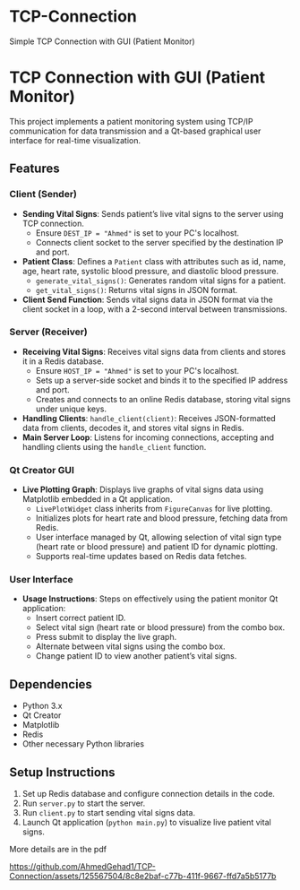 # TCP-Connection
Simple TCP Connection with GUI (Patient Monitor)

# TCP Connection with GUI (Patient Monitor)

This project implements a patient monitoring system using TCP/IP communication for data transmission and a Qt-based graphical user interface for real-time visualization.

## Features

### Client (Sender)

- **Sending Vital Signs**: Sends patient’s live vital signs to the server using TCP connection.
  - Ensure `DEST_IP = "Ahmed"` is set to your PC's localhost.
  - Connects client socket to the server specified by the destination IP and port.
- **Patient Class**: Defines a `Patient` class with attributes such as id, name, age, heart rate, systolic blood pressure, and diastolic blood pressure.
  - `generate_vital_signs()`: Generates random vital signs for a patient.
  - `get_vital_signs()`: Returns vital signs in JSON format.
- **Client Send Function**: Sends vital signs data in JSON format via the client socket in a loop, with a 2-second interval between transmissions.

### Server (Receiver)

- **Receiving Vital Signs**: Receives vital signs data from clients and stores it in a Redis database.
  - Ensure `HOST_IP = "Ahmed"` is set to your PC's localhost.
  - Sets up a server-side socket and binds it to the specified IP address and port.
  - Creates and connects to an online Redis database, storing vital signs under unique keys.
- **Handling Clients**: `handle_client(client)`: Receives JSON-formatted data from clients, decodes it, and stores vital signs in Redis.
- **Main Server Loop**: Listens for incoming connections, accepting and handling clients using the `handle_client` function.

### Qt Creator GUI

- **Live Plotting Graph**: Displays live graphs of vital signs data using Matplotlib embedded in a Qt application.
  - `LivePlotWidget` class inherits from `FigureCanvas` for live plotting.
  - Initializes plots for heart rate and blood pressure, fetching data from Redis.
  - User interface managed by Qt, allowing selection of vital sign type (heart rate or blood pressure) and patient ID for dynamic plotting.
  - Supports real-time updates based on Redis data fetches.

### User Interface

- **Usage Instructions**: Steps on effectively using the patient monitor Qt application:
  - Insert correct patient ID.
  - Select vital sign (heart rate or blood pressure) from the combo box.
  - Press submit to display the live graph.
  - Alternate between vital signs using the combo box.
  - Change patient ID to view another patient’s vital signs.

## Dependencies

- Python 3.x
- Qt Creator
- Matplotlib
- Redis
- Other necessary Python libraries

## Setup Instructions

1. Set up Redis database and configure connection details in the code.
2. Run `server.py` to start the server.
3. Run `client.py` to start sending vital signs data.
4. Launch Qt application (`python main.py`) to visualize live patient vital signs.

More details are in the pdf

https://github.com/AhmedGehad1/TCP-Connection/assets/125567504/8c8e2baf-c77b-411f-9667-ffd7a5b5177b

